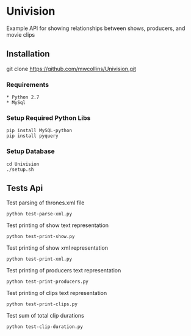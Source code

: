 Univision
=========

Example API for showing relationships between shows, producers, and movie clips

## Installation

git clone https://github.com/mwcollins/Univision.git

### Requirements

	* Python 2.7
	* MySql

### Setup Required Python Libs
```
pip install MySQL-python
pip install pyquery
```

### Setup Database
```
cd Univision
./setup.sh
```

## Tests Api

Test parsing of thrones.xml file
```
python test-parse-xml.py
```

Test printing of show text representation
```
python test-print-show.py
```

Test printing of show xml representation
```
python test-print-xml.py
```

Test printing of producers text representation
```
python test-print-producers.py
```

Test printing of clips text representation
```
python test-print-clips.py
```

Test sum of total clip durations
```
python test-clip-duration.py
```

